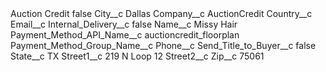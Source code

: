 <?xml version="1.0" encoding="UTF-8"?>
<CustomMetadata xmlns="http://soap.sforce.com/2006/04/metadata" xmlns:xsi="http://www.w3.org/2001/XMLSchema-instance" xmlns:xsd="http://www.w3.org/2001/XMLSchema">
    <label>Auction Credit</label>
    <protected>false</protected>
    <values>
        <field>City__c</field>
        <value xsi:type="xsd:string">Dallas</value>
    </values>
    <values>
        <field>Company__c</field>
        <value xsi:type="xsd:string">AuctionCredit</value>
    </values>
    <values>
        <field>Country__c</field>
        <value xsi:nil="true"/>
    </values>
    <values>
        <field>Email__c</field>
        <value xsi:nil="true"/>
    </values>
    <values>
        <field>Internal_Delivery__c</field>
        <value xsi:type="xsd:boolean">false</value>
    </values>
    <values>
        <field>Name__c</field>
        <value xsi:type="xsd:string">Missy Hair</value>
    </values>
    <values>
        <field>Payment_Method_API_Name__c</field>
        <value xsi:type="xsd:string">auctioncredit_floorplan</value>
    </values>
    <values>
        <field>Payment_Method_Group_Name__c</field>
        <value xsi:nil="true"/>
    </values>
    <values>
        <field>Phone__c</field>
        <value xsi:nil="true"/>
    </values>
    <values>
        <field>Send_Title_to_Buyer__c</field>
        <value xsi:type="xsd:boolean">false</value>
    </values>
    <values>
        <field>State__c</field>
        <value xsi:type="xsd:string">TX</value>
    </values>
    <values>
        <field>Street1__c</field>
        <value xsi:type="xsd:string">219 N Loop 12</value>
    </values>
    <values>
        <field>Street2__c</field>
        <value xsi:nil="true"/>
    </values>
    <values>
        <field>Zip__c</field>
        <value xsi:type="xsd:string">75061</value>
    </values>
</CustomMetadata>
